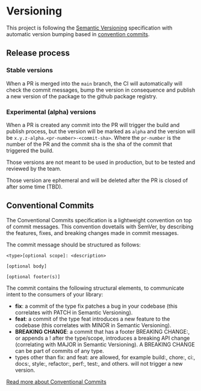 # Versioning

This project is following the [Semantic Versioning](https://semver.org/) specification with automatic version bumping
based in [convention commits](https://www.conventionalcommits.org/en/v1.0.0/).

## Release process

### Stable versions

When a PR is merged into the `main` branch, the CI will automatically will check the commit messages, bump the version
in consequence and publish a new version of the package to the github package registry.

### Experimental (alpha) versions

When a PR is created any commit into the PR will trigger the build and publish process, but the version will be marked
as
`alpha` and the version will be `x.y.z-alpha.<pr-number>-<commit-sha>`. Where the `pr-number` is the number of the PR
and the commit sha is the sha of the commit that triggered the build.

Those versions are not meant to be used in production, but to be tested and reviewed by the team.

Those version are ephemeral and will be deleted after the PR is closed of after some time (TBD).

## Conventional Commits

The Conventional Commits specification is a lightweight convention on top of commit messages. This convention
dovetails with SemVer, by describing the features, fixes, and breaking changes made in commit messages.

The commit message should be structured as follows:

```
<type>[optional scope]: <description>

[optional body]

[optional footer(s)]
```

The commit contains the following structural elements, to communicate intent to the consumers of your library:

- **fix**: a commit of the type fix patches a bug in your codebase (this correlates with PATCH in Semantic Versioning).
- **feat**: a commit of the type feat introduces a new feature to the codebase (this correlates with MINOR in Semantic
  Versioning).
- **BREAKING CHANGE**: a commit that has a footer BREAKING CHANGE:, or appends a ! after the type/scope, introduces a
  breaking API change (correlating with MAJOR in Semantic Versioning). A BREAKING CHANGE can be part of commits of any
  type.
- types other than fix: and feat: are allowed, for example build:, chore:, ci:, docs:, style:, refactor:, perf:, test:,
  and others. will not trigger a new version.

[Read more about Conventional Commits](https://www.conventionalcommits.org/en/v1.0.0/#examples)




